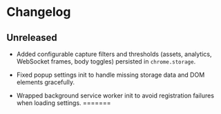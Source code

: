 # Changelog

## Unreleased
- Added configurable capture filters and thresholds (assets, analytics, WebSocket frames, body toggles) persisted in `chrome.storage`.

- Fixed popup settings init to handle missing storage data and DOM elements gracefully.

- Wrapped background service worker init to avoid registration failures when loading settings.
=======

